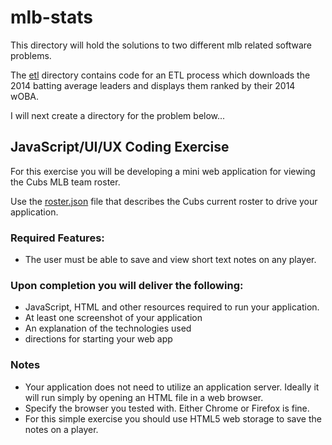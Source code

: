 # mlb-stats

This directory will hold the solutions to two different mlb related software problems.

The [etl](etl) directory contains code for an ETL process which downloads the 2014 batting average leaders and displays them ranked by their 2014 wOBA.

I will next create a directory for the problem below...

## JavaScript/UI/UX Coding Exercise

For this exercise you will be developing a mini web application for viewing the Cubs MLB
team roster.

Use the [roster.json](static/roster.json) file that describes the Cubs current roster to
drive your application.

### Required Features:
* The user must be able to save and view short text notes on any player.

### Upon completion you will deliver the following:
* JavaScript, HTML and other resources required to run your application.
* At least one screenshot of your application
* An explanation of the technologies used
* directions for starting your web app

### Notes
* Your application does not need to utilize an application server. Ideally it
will run simply by opening an HTML file in a web browser.
* Specify the browser you tested with. Either Chrome or Firefox is fine.
* For this simple exercise you should use HTML5 web storage to save the notes
on a player.
